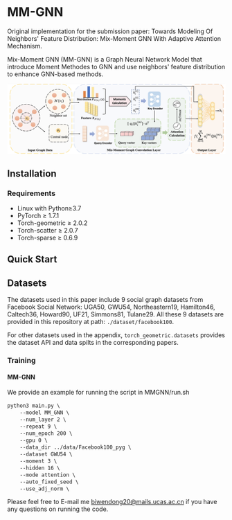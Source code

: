 # MM-GNN

Original implementation for the submission paper: Towards Modeling Of Neighbors' Feature Distribution:  Mix-Moment GNN With Adaptive Attention Mechanism.

Mix-Moment GNN (MM-GNN) is a Graph Neural Network Model that introduce Moment Methodes to GNN and use neighbors' feature distribution to enhance GNN-based methods. 

![model_structure](model_structure.png)

## Installation

### Requirements

* Linux with Python$\geq$3.7
* PyTorch $\geq$ 1.7.1
* Torch-geometric $\geq$ 2.0.2
* Torch-scatter $\geq$ 2.0.7
* Torch-sparse $\geq$ 0.6.9

## Quick Start

## Datasets

The datasets used in this paper include 9 social graph datasets from Facebook Social Network: UGA50, GWU54, Northeastern19, Hamilton46, Caltech36, Howard90, UF21, Simmons81, Tulane29. All these 9 datasets are provided in this repository at path: `./dataset/facebook100`. 

For other datasets used in the appendix, `torch_geometric.datasets` provides the dataset API and data spilts in the corresponding papers. 

### Training

#### MM-GNN

We provide an example for running the script in MMGNN/run.sh

```shell
python3 main.py \
    --model MM_GNN \
    --num_layer 2 \
    --repeat 9 \
    --num_epoch 200 \
    --gpu 0 \
    --data_dir ../data/Facebook100_pyg \
    --dataset GWU54 \
    --moment 3 \
    --hidden 16 \
    --mode attention \
    --auto_fixed_seed \
    --use_adj_norm \
```

Please feel free to E-mail me [biwendong20@mails.ucas.ac.cn](biwendong20@mails.ucas.ac.cn) if you have any questions on running the code.


